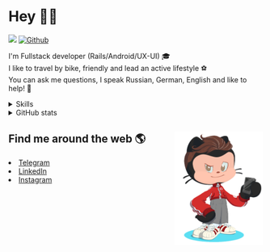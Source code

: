 # Hey 👋🏻 

![](https://komarev.com/ghpvc/?username=your-github-HarshBarash&color=grey) [![Github](https://img.shields.io/github/followers/HarshBarash?label=Follow&style=social)](https://github.com/HarshBarash)

I'm  Fullstack developer (Rails/Android/UX-UI) 🎓  <br />
I like to travel by bike, friendly and lead an active lifestyle ⚽ <br />
You can ask me questions, I speak Russian, German, English and like to help! 💬  <br />

<details>
    <summary> Skills </summary>
   <p>
      <br/>
      <img src="https://img.shields.io/badge/Ruby_on_Rails-CC0000?style=for-the-badge&logo=ruby-on-rails&logoColor=white" />
      <img src="https://img.shields.io/badge/Ruby-CC342D?style=for-the-badge&logo=ruby&logoColor=white" />
      <img src="https://img.shields.io/badge/Bootstrap-563D7C?style=for-the-badge&logo=bootstrap&logoColor=white" />
      <img src="https://img.shields.io/badge/PostgreSQL-316192?style=for-the-badge&logo=postgresql&logoColor=white" />
      <img src="https://img.shields.io/badge/SQLite-07405E?style=for-the-badge&logo=sqlite&logoColor=white" />
      <img src="https://img.shields.io/badge/Heroku-430098?style=for-the-badge&logo=heroku&logoColor=white"/>
      <img src="https://img.shields.io/badge/GitHub-100000?style=for-the-badge&logo=github&logoColor=white" />
      <br/>
      <img src="https://img.shields.io/badge/Android-3DDC84?style=for-the-badge&logo=android&logoColor=white" />
      <img src="https://img.shields.io/badge/Kotlin-0095D5?&style=for-the-badge&logo=kotlin&logoColor=white" />
      <img src="https://img.shields.io/badge/Java-ED8B00?style=for-the-badge&logo=java&logoColor=white" />
      <img src="https://img.shields.io/badge/Figma-F24E1E?style=for-the-badge&logo=figma&logoColor=white" />
      <img src="https://img.shields.io/badge/firebase-ffca28?style=for-the-badge&logo=firebase&logoColor=black" />
      <img src="https://img.shields.io/badge/Python-FFD43B?style=for-the-badge&logo=python&logoColor=darkgreen" />
      <img src="https://img.shields.io/badge/Trello-0052CC?style=for-the-badge&logo=trello&logoColor=white" />
      <img src="https://img.shields.io/badge/Ubuntu-E95420?style=for-the-badge&logo=ubuntu&logoColor=white" />

   </details>


<details>
    <summary> GitHub stats</summary>
    <br />
   
<!--START_SECTION:waka-->
![Code Time](http://img.shields.io/badge/Code%20Time-211%20hrs%209%20mins-blue)

**🐱 My GitHub Data** 

> 🏆 296 Contributions in the Year 2022
 > 
> 📦 288.7 kB Used in GitHub's Storage 
 > 
> 💼 Opted to Hire
 > 
> 📜 20 Public Repositories 
 > 
> 🔑 26 Private Repositories  
 > 
**I'm an Early 🐤** 

```text
🌞 Morning    124 commits    █████░░░░░░░░░░░░░░░░░░░░   20.53% 
🌆 Daytime    178 commits    ███████░░░░░░░░░░░░░░░░░░   29.47% 
🌃 Evening    272 commits    ███████████░░░░░░░░░░░░░░   45.03% 
🌙 Night      30 commits     █░░░░░░░░░░░░░░░░░░░░░░░░   4.97%

```
📅 **I'm Most Productive on Friday** 

```text
Monday       57 commits     ██░░░░░░░░░░░░░░░░░░░░░░░   9.44% 
Tuesday      89 commits     ███░░░░░░░░░░░░░░░░░░░░░░   14.74% 
Wednesday    89 commits     ███░░░░░░░░░░░░░░░░░░░░░░   14.74% 
Thursday     80 commits     ███░░░░░░░░░░░░░░░░░░░░░░   13.25% 
Friday       109 commits    ████░░░░░░░░░░░░░░░░░░░░░   18.05% 
Saturday     97 commits     ████░░░░░░░░░░░░░░░░░░░░░   16.06% 
Sunday       83 commits     ███░░░░░░░░░░░░░░░░░░░░░░   13.74%

```


📊 **This Week I Spent My Time On** 

```text
⌚︎ Time Zone: Europe/Moscow

💬 Programming Languages: 
Ruby                     15 hrs 43 mins      ██████████████████░░░░░░░   75.38% 
ERB                      3 hrs 4 mins        ███░░░░░░░░░░░░░░░░░░░░░░   14.72% 
JavaScript               40 mins             ░░░░░░░░░░░░░░░░░░░░░░░░░   3.25% 
YAML                     27 mins             ░░░░░░░░░░░░░░░░░░░░░░░░░   2.22% 
Bash                     24 mins             ░░░░░░░░░░░░░░░░░░░░░░░░░   1.97%

🔥 Editors: 
RubyMine                 20 hrs 51 mins      █████████████████████████   100.0%

💻 Operating System: 
Linux                    20 hrs 51 mins      █████████████████████████   100.0%

```

**I Mostly Code in Ruby** 

```text
Ruby                     19 repos            ███████████░░░░░░░░░░░░░░   44.19% 
Kotlin                   11 repos            ██████░░░░░░░░░░░░░░░░░░░   25.58% 
Java                     7 repos             ████░░░░░░░░░░░░░░░░░░░░░   16.28% 
JavaScript               4 repos             ██░░░░░░░░░░░░░░░░░░░░░░░   9.3% 
Python                   2 repos             █░░░░░░░░░░░░░░░░░░░░░░░░   4.65%

```



 Last Updated on 06/03/2022 16:14:57 UTC
<!--END_SECTION:waka-->
   
<!--    <p align="center">
        <img src="https://github-profile-trophy.vercel.app/?username=HarshBarash&theme=darkhub&margin-w=15" alt="Trophies GitHub" />
    </p>
 -->
   
</details>

## Find me around the web 🌎 <a href="https://github.com//HarshBarash"><img align="right" width="175" height="225" src="https://github.com/HarshBarash/HarshBarash/blob/master/app/assets/images/antonbaranov.png"></a>
<li> <a href="https://t.me/HarshBarash"> Telegram </a> </li>
<li> <a href="https://linkedin.com/in/HarshBarash"> LinkedIn </a> </li>
<li> <a href="https://www.instagram.com/harsh.barash/"> Instagram </a> </li>
